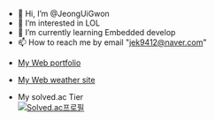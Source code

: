 - 👋 Hi, I’m @JeongUiGwon
- 👀 I’m interested in LOL
- 🌱 I’m currently learning Embedded develop
- 📫 How to reach me by email "jek9412@naver.com"

<!---
JeongUiGwon/JeongUiGwon is a ✨ special ✨ repository because its `README.md` (this file) appears on your GitHub profile.
You can click the Preview link to take a look at your changes.
--->

 - [My Web portfolio](https://jeonguigwon.github.io/ssafy-portfolio/)
 
 - [My Web weather site](https://jeonguigwon.github.io/SSAFY-portFolio-Web-weather-/)

 - My solved.ac Tier   
[![Solved.ac프로필](http://mazassumnida.wtf/api/v2/generate_badge?boj=jek9412)](https://solved.ac/jek9412)
